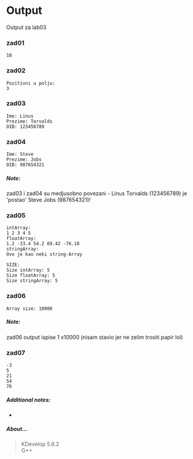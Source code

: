 # Output
Output za lab03
### zad01
```
10
```
### zad02
```
Pozitivni u polju:
3
```
### zad03
```
Ime: Linus
Prezime: Torvalds
OIB: 123456789
```
### zad04
```
Ime: Steve
Prezime: Jobs
OIB: 987654321
```
##### Note:
zad03 i zad04 su medjusobno povezani - Linus Torvalds (123456789) je 'postao' Steve Jobs (987654321)!
### zad05
```
intArray:
1 2 3 4 5
floatArray:
1.2 -33.4 54.2 69.42 -76.18
stringArray:
Ovo je kao neki string-Array

SIZE:
Size intArray: 5
Size floatArray: 5
Size stringArray: 5
```
### zad06
```
Array size: 10000
```
##### Note:
zad06 output ispise 1 x10000 (nisam stavio jer ne zelim trositi papir lol)
### zad07
```
-3
5
21
54
76
```
##### Additional notes:
-
##### About...
> KDevelop 5.6.2  
> G++

